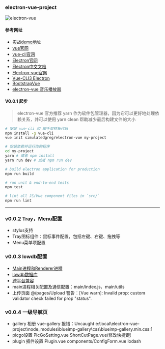### electron-vue-project

![electron-vue](https://github.com/zptime/resources/blob/master/images/electron-vue.PNG)

#### 参考网址

* [实战demo地址](https://juejin.im/post/5c585ff7f265da2d8532b553)
* [vue官网](https://vuejs.org/v2/guide/)
* [vue-cli官网](https://cli.vuejs.org/)
* [Electron官网](https://electronjs.org/docs)
* [Electron中文文档](https://wizardforcel.gitbooks.io/electron-doc/content/index.html)
* [Electron-vue官网](https://simulatedgreg.gitbooks.io/electron-vue/cn/)
* [Vue-CLI3 Electron](https://nklayman.github.io/vue-cli-plugin-electron-builder/guide/#installation)
* [BootstrapVue](https://bootstrap-vue.js.org/docs)
* [electron-vue 音乐播放器](https://learnku.com/articles/14791/music-player-based-on-electron-vue-development)

#### V0.0.1 起步

>electron-vue 官方推荐 yarn 作为软件包管理器，因为它可以更好地处理依赖关系，并可以使用 yarn clean 帮助减少最后构建文件的大小

``` bash
# 安装 vue-cli 和 脚手架样板代码
npm install -g vue-cli
vue init simulatedgreg/electron-vue my-project

# 安装依赖并运行你的程序
cd my-project
yarn # 或者 npm install
yarn run dev # 或者 npm run dev

# build electron application for production
npm run build

# run unit & end-to-end tests
npm test

# lint all JS/Vue component files in `src/`
npm run lint

```

---

### v0.0.2 Tray，Menu配置

* stylus支持
* Tray图标组件：鼠标事件配置，包括左键、右键、拖拽等
* Menu菜单项配置

### v0.0.3 lowdb配置

* [Main进程和Renderer进程](https://molunerfinn.com/electron-vue-2/#%E5%89%8D%E8%A8%80)
* [lowdb数据库](https://molunerfinn.com/electron-vue-3/)
* [跨平台兼容](https://molunerfinn.com/electron-vue-4/)
* main进程相关配置及通信配置：main/index.js，main/utils
* 上传页面 @/pages/Upload
警告：[Vue warn]: Invalid prop: custom validator check failed for prop "status".

### v0.0.4 一级导航页

* gallery 相册 vue-gallery
报错：Uncaught e:\local\electron-vue-project\node_modules\blueimp-gallery\css\blueimp-gallery.min.css:1
* picgo设置 PicGoSetting.vue  ShortCutPage.vue(修改快捷键)
* plugin 插件设置 Plugin.vue  components/ConfigForm.vue  lodash
